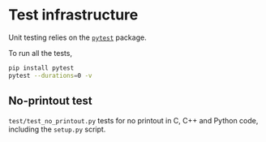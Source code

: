 # Test infrastructure

Unit testing relies on the [`pytest`](https://docs.pytest.org) package. 

To run all the tests,
```bash
pip install pytest
pytest --durations=0 -v
```

## No-printout test
`test/test_no_printout.py` tests for no printout in C, C++ and Python code,
including the `setup.py` script.
